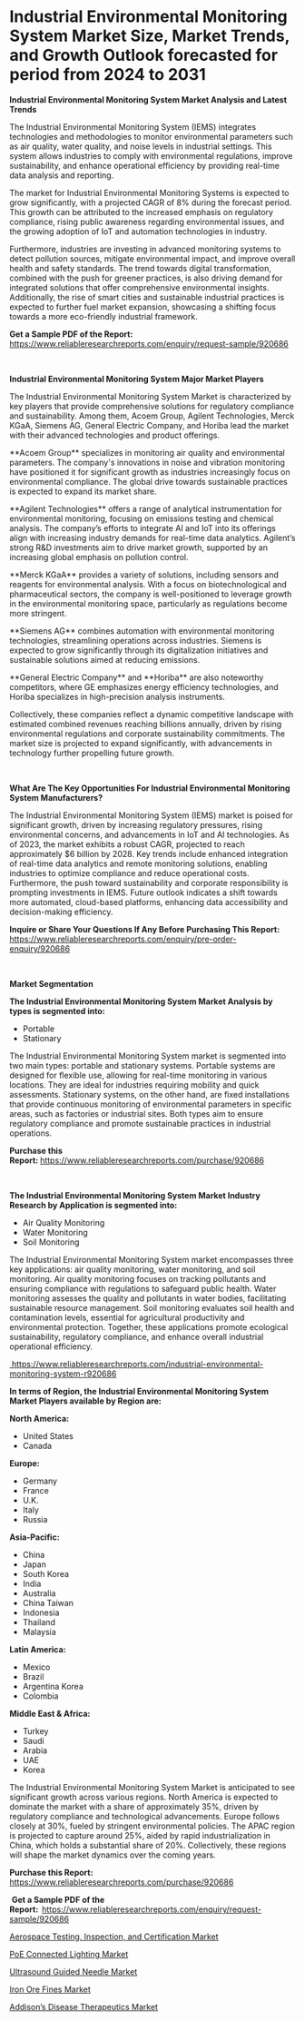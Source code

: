 <p><h1>Industrial Environmental Monitoring System Market Size, Market Trends, and Growth Outlook forecasted for period from 2024 to 2031</h1></p><p><strong>Industrial Environmental Monitoring System Market Analysis and Latest Trends</strong></p>
<p><p>The Industrial Environmental Monitoring System (IEMS) integrates technologies and methodologies to monitor environmental parameters such as air quality, water quality, and noise levels in industrial settings. This system allows industries to comply with environmental regulations, improve sustainability, and enhance operational efficiency by providing real-time data analysis and reporting. </p><p>The market for Industrial Environmental Monitoring Systems is expected to grow significantly, with a projected CAGR of 8% during the forecast period. This growth can be attributed to the increased emphasis on regulatory compliance, rising public awareness regarding environmental issues, and the growing adoption of IoT and automation technologies in industry. </p><p>Furthermore, industries are investing in advanced monitoring systems to detect pollution sources, mitigate environmental impact, and improve overall health and safety standards. The trend towards digital transformation, combined with the push for greener practices, is also driving demand for integrated solutions that offer comprehensive environmental insights. Additionally, the rise of smart cities and sustainable industrial practices is expected to further fuel market expansion, showcasing a shifting focus towards a more eco-friendly industrial framework.</p></p>
<p><strong>Get a Sample PDF of the Report:&nbsp;</strong> <a href="https://www.reliableresearchreports.com/enquiry/request-sample/920686?utm_campaign=36&utm_medium=2&utm_source=Github&utm_content=ia&utm_term=02122024&utm_id=industrial-environmental-monitoring-system">https://www.reliableresearchreports.com/enquiry/request-sample/920686</a></p>
<p>&nbsp;</p>
<p><strong>Industrial Environmental Monitoring System Major Market Players</strong></p>
<p><p>The Industrial Environmental Monitoring System Market is characterized by key players that provide comprehensive solutions for regulatory compliance and sustainability. Among them, Acoem Group, Agilent Technologies, Merck KGaA, Siemens AG, General Electric Company, and Horiba lead the market with their advanced technologies and product offerings.</p><p>**Acoem Group** specializes in monitoring air quality and environmental parameters. The company's innovations in noise and vibration monitoring have positioned it for significant growth as industries increasingly focus on environmental compliance. The global drive towards sustainable practices is expected to expand its market share.</p><p>**Agilent Technologies** offers a range of analytical instrumentation for environmental monitoring, focusing on emissions testing and chemical analysis. The company’s efforts to integrate AI and IoT into its offerings align with increasing industry demands for real-time data analytics. Agilent’s strong R&D investments aim to drive market growth, supported by an increasing global emphasis on pollution control.</p><p>**Merck KGaA** provides a variety of solutions, including sensors and reagents for environmental analysis. With a focus on biotechnological and pharmaceutical sectors, the company is well-positioned to leverage growth in the environmental monitoring space, particularly as regulations become more stringent.</p><p>**Siemens AG** combines automation with environmental monitoring technologies, streamlining operations across industries. Siemens is expected to grow significantly through its digitalization initiatives and sustainable solutions aimed at reducing emissions.</p><p>**General Electric Company** and **Horiba** are also noteworthy competitors, where GE emphasizes energy efficiency technologies, and Horiba specializes in high-precision analysis instruments. </p><p>Collectively, these companies reflect a dynamic competitive landscape with estimated combined revenues reaching billions annually, driven by rising environmental regulations and corporate sustainability commitments. The market size is projected to expand significantly, with advancements in technology further propelling future growth.</p></p>
<p>&nbsp;</p>
<p><strong>What Are The Key Opportunities For Industrial Environmental Monitoring System Manufacturers?</strong></p>
<p><p>The Industrial Environmental Monitoring System (IEMS) market is poised for significant growth, driven by increasing regulatory pressures, rising environmental concerns, and advancements in IoT and AI technologies. As of 2023, the market exhibits a robust CAGR, projected to reach approximately $6 billion by 2028. Key trends include enhanced integration of real-time data analytics and remote monitoring solutions, enabling industries to optimize compliance and reduce operational costs. Furthermore, the push toward sustainability and corporate responsibility is prompting investments in IEMS. Future outlook indicates a shift towards more automated, cloud-based platforms, enhancing data accessibility and decision-making efficiency.</p></p>
<p><strong>Inquire or Share Your Questions If Any Before Purchasing This Report:</strong> <a href="https://www.reliableresearchreports.com/enquiry/pre-order-enquiry/920686?utm_campaign=36&utm_medium=2&utm_source=Github&utm_content=ia&utm_term=02122024&utm_id=industrial-environmental-monitoring-system">https://www.reliableresearchreports.com/enquiry/pre-order-enquiry/920686</a></p>
<p>&nbsp;</p>
<p><strong>Market Segmentation</strong></p>
<p><strong>The Industrial Environmental Monitoring System Market Analysis by types is segmented into:</strong></p>
<p><ul><li>Portable</li><li>Stationary</li></ul></p>
<p><p>The Industrial Environmental Monitoring System market is segmented into two main types: portable and stationary systems. Portable systems are designed for flexible use, allowing for real-time monitoring in various locations. They are ideal for industries requiring mobility and quick assessments. Stationary systems, on the other hand, are fixed installations that provide continuous monitoring of environmental parameters in specific areas, such as factories or industrial sites. Both types aim to ensure regulatory compliance and promote sustainable practices in industrial operations.</p></p>
<p><strong>Purchase this Report:&nbsp;</strong><a href="https://www.reliableresearchreports.com/purchase/920686?utm_campaign=36&utm_medium=2&utm_source=Github&utm_content=ia&utm_term=02122024&utm_id=industrial-environmental-monitoring-system">https://www.reliableresearchreports.com/purchase/920686</a></p>
<p>&nbsp;</p>
<p><strong>The Industrial Environmental Monitoring System Market Industry Research by Application is segmented into:</strong></p>
<p><ul><li>Air Quality Monitoring</li><li>Water Monitoring</li><li>Soil Monitoring</li></ul></p>
<p><p>The Industrial Environmental Monitoring System market encompasses three key applications: air quality monitoring, water monitoring, and soil monitoring. Air quality monitoring focuses on tracking pollutants and ensuring compliance with regulations to safeguard public health. Water monitoring assesses the quality and pollutants in water bodies, facilitating sustainable resource management. Soil monitoring evaluates soil health and contamination levels, essential for agricultural productivity and environmental protection. Together, these applications promote ecological sustainability, regulatory compliance, and enhance overall industrial operational efficiency.</p></p>
<p><a href="https://www.reliableresearchreports.com/industrial-environmental-monitoring-system-r920686?utm_campaign=36&utm_medium=2&utm_source=Github&utm_content=ia&utm_term=02122024&utm_id=industrial-environmental-monitoring-system">&nbsp;https://www.reliableresearchreports.com/industrial-environmental-monitoring-system-r920686</a></p>
<p><strong>In terms of Region, the Industrial Environmental Monitoring System Market Players available by Region are:</strong></p>
<p>
    <p> <strong> North America: </strong>
        <ul>
            <li>United States</li>
            <li>Canada</li>
        </ul>
        </p> 
    <p> <strong> Europe: </strong>
        <ul>
            <li>Germany</li>
            <li>France</li>
            <li>U.K.</li>
            <li>Italy</li>
            <li>Russia</li>
        </ul>
        </p> 
    <p> <strong> Asia-Pacific: </strong>
        <ul>
            <li>China</li>
            <li>Japan</li>
            <li>South Korea</li>
            <li>India</li>
            <li>Australia</li>
            <li>China Taiwan</li>
            <li>Indonesia</li>
            <li>Thailand</li>
            <li>Malaysia</li>
        </ul>
        </p> 
    <p> <strong> Latin America: </strong>
        <ul>
            <li>Mexico</li>
            <li>Brazil</li>
            <li>Argentina Korea</li>
            <li>Colombia</li>
        </ul>
        </p> 
    <p> <strong> Middle East & Africa: </strong>
        <ul>
            <li>Turkey</li>
            <li>Saudi</li>
            <li>Arabia</li>
            <li>UAE</li>
            <li>Korea</li>
        </ul>
    </p>
    </p>
<p><p>The Industrial Environmental Monitoring System Market is anticipated to see significant growth across various regions. North America is expected to dominate the market with a share of approximately 35%, driven by regulatory compliance and technological advancements. Europe follows closely at 30%, fueled by stringent environmental policies. The APAC region is projected to capture around 25%, aided by rapid industrialization in China, which holds a substantial share of 20%. Collectively, these regions will shape the market dynamics over the coming years.</p></p>
<p><strong>Purchase this Report: </strong><a href="https://www.reliableresearchreports.com/purchase/920686?utm_campaign=36&utm_medium=2&utm_source=Github&utm_content=ia&utm_term=02122024&utm_id=industrial-environmental-monitoring-system">https://www.reliableresearchreports.com/purchase/920686</a></p>
<p>&nbsp;<strong>Get a Sample PDF of the Report:&nbsp;&nbsp;</strong><a href="https://www.reliableresearchreports.com/enquiry/request-sample/920686?utm_campaign=36&utm_medium=2&utm_source=Github&utm_content=ia&utm_term=02122024&utm_id=industrial-environmental-monitoring-system">https://www.reliableresearchreports.com/enquiry/request-sample/920686</a></p>
<p><strong></strong></p>
<p><p><a href="https://github.com/dringals/Market-Research-Report-List-6/blob/main/aerospace-testing-inspection-and-certification-market.md?utm_campaign=36&utm_medium=2&utm_source=Github&utm_content=ia&utm_term=02122024&utm_id=industrial-environmental-monitoring-system">Aerospace Testing, Inspection, and Certification Market</a></p><p><a href="https://www.linkedin.com/pulse/global-poe-connected-lighting-nexus-sector-confluences-g63ke?utm_campaign=36&utm_medium=2&utm_source=Github&utm_content=ia&utm_term=02122024&utm_id=industrial-environmental-monitoring-system">PoE Connected Lighting Market</a></p><p><a href="https://www.linkedin.com/pulse/ultrasound-guided-needle-mosaic-piecing-together-global-market-hb0lf?utm_campaign=36&utm_medium=2&utm_source=Github&utm_content=ia&utm_term=02122024&utm_id=industrial-environmental-monitoring-system">Ultrasound Guided Needle Market</a></p><p><a href="https://issuu.com/reportprime-2/docs/iron-ore-fines-market-size-2030.pptx?utm_campaign=36&utm_medium=2&utm_source=Github&utm_content=ia&utm_term=02122024&utm_id=industrial-environmental-monitoring-system">Iron Ore Fines Market</a></p><p><a href="https://github.com/tona7vba/Market-Research-Report-List-1/blob/main/addisons-disease-therapeutics-market.md?utm_campaign=36&utm_medium=2&utm_source=Github&utm_content=ia&utm_term=02122024&utm_id=industrial-environmental-monitoring-system">Addison’s Disease Therapeutics Market</a></p></p>